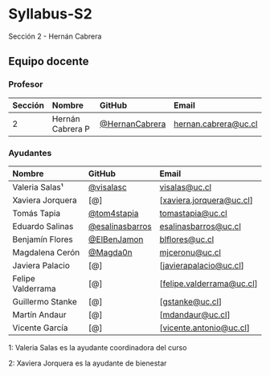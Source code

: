 # Syllabus-S2
Sección 2 - Hernán Cabrera

## Equipo docente

### Profesor

| Sección | Nombre | GitHub | Email |
| :------ | :----- | :----- | :---- |
| 2 | Hernán Cabrera P | [@HernanCabrera] | [hernan.cabrera@uc.cl]

[@HernanCabrera]:              https://github.com/HernanCabrera
[hernan.cabrera@uc.cl]:    mailto:hernan.cabrera@uc.cl

### Ayudantes

| Nombre | GitHub | Email |
| :----- | :----- | :---- |
| Valeria Salas¹ | [@visalasc] | [visalas@uc.cl] |
| Xaviera Jorquera | [@] | [xaviera.jorquera@uc.cl] |
| Tomás Tapia | [@tom4stapia] | [tomastapia@uc.cl] |
| Eduardo Salinas | [@esalinasbarros] | [esalinasbarros@uc.cl] |
| Benjamín Flores | [@ElBenJamon] | [blflores@uc.cl] |
| Magdalena Cerón | [@Magda0n] | [mjceronu@uc.cl] |
| Javiera Palacio | [@] | [javierapalacio@uc.cl] |
| Felipe Valderrama | [@] | [felipe.valderrama@uc.cl] |
| Guillermo Stanke | [@] | [gstanke@uc.cl] |
| Martín Andaur | [@] | [mdandaur@uc.cl] |
| Vicente García | [@] | [vicente.antonio@uc.cl] |

1: Valeria Salas es la ayudante coordinadora del curso

2: Xaviera Jorquera es la ayudante de bienestar

[@visalasc]:               https://github.com/visalasc
[@tom4stapia]:                  https://github.com/tom4stapia
[@esalinasbarros]:                 https://github.com/esalinasbarros
[@ElBenJamon]:               https://github.com/ElBenJamon
[@Magda0n]:               https://github.com/Magda0n 

[visalas@uc.cl]:         mailto:visalas@uc.cl
[tomastapia@uc.cl]:     mailto:tomastapia@uc.cl
[esalinasbarros@uc.cl]:    mailto:esalinasbarros@uc.cl
[blflores@uc.cl]:    mailto:blflores@uc.cl
[mjceronu@uc.cl]:    mailto:mjceronu@uc.cl
